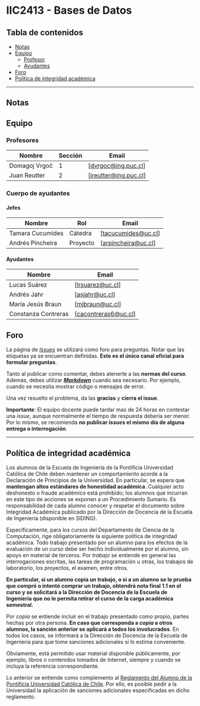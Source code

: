 # IIC2413 - Bases de Datos

## Tabla de contenidos

- [Notas](#notas)
- [Equipo](#equipo)
  - [Profesor](#profesores)
  - [Ayudantes](#ayudantes)
- [Foro](#foro)
- [Política de integridad académica](#política-de-integridad-académica)

---

## Notas


## Equipo

### Profesores

Nombre              | Sección | Email
------------------- | ------- | ---------------------
Domagoj Vrgoč       | 1       | [dvrgoc@ing.puc.cl]
Juan Reutter        | 2       | [jreutter@ing.puc.cl]

### Cuerpo de ayudantes

#### Jefes

Nombre           | Rol      | Email
-----------------|--------- | ----------------
Tamara Cucumides | Cátedra  | [tacucumides@uc.cl] 
Andrés Pincheira | Proyecto | [arpincheira@uc.cl]

#### Ayudantes

Nombre                    | Email
------------------------- | ---------------------
Lucas Suárez              | [lrsuarez@uc.cl]
Andrés Jahr               | [asjahr@uc.cl]
María Jesús Braun         | [mjbraun@uc.cl]
Constanza Contreras       | [cacontreras6@uc.cl]
## Foro

La página de [_Issues_](https://github.com/IIC2413/Syllabus-2020-2/issues) se utilizará como foro para preguntas. Notar que las etiquetas ya se encuentran definidas. **Este es el único canal oficial para formular preguntas**.

Tanto al publicar como comentar, debes atenerte a las **normas del curso**. Además, debes utilizar **[_Markdown_](https://github.com/adam-p/markdown-here/wiki/Markdown-Cheatsheet#code)** cuando sea necesario. Por ejemplo, cuando se necesita mostrar código o mensajes de error.

Una vez resuelto el problema, da las **gracias** y **cierra el issue**.

**Importante**: El equipo docente puede tardar mas de 24 horas en contestar una _issue_, aunque normalmente el tiempo de respuesta debería ser menor. Por lo mismo, se recomienda **no publicar _issues_ el mismo día de alguna entrega o interrogación**.


---

## Política de integridad académica

Los alumnos de la Escuela de Ingeniería de la Pontificia Universidad Católica de Chile deben mantener un comportamiento acorde a la Declaración de Principios de la Universidad.  En particular, se espera que **mantengan altos estándares de honestidad académica**.  Cualquier acto deshonesto o fraude académico está prohibido; los alumnos que incurran en este tipo de acciones se exponen a un Procedimiento Sumario. Es responsabilidad de cada alumno conocer y respetar el documento sobre Integridad Académica publicado por la Dirección de Docencia de la Escuela de Ingeniería (disponible en SIDING).

Específicamente, para los cursos del Departamento de Ciencia de la Computación, rige obligatoriamente la siguiente política de integridad académica. Todo trabajo presentado por un alumno para los efectos de la evaluación de un curso debe ser hecho individualmente por el alumno, sin apoyo en material de terceros.  Por _trabajo_ se entiende en general las interrogaciones escritas, las tareas de programación u otras, los trabajos de laboratorio, los proyectos, el examen, entre otros.

**En particular, si un alumno copia un trabajo, o si a un alumno se le prueba que compró o intentó comprar un trabajo, obtendrá nota final 1.1 en el curso y se solicitará a la Dirección de Docencia de la Escuela de Ingeniería que no le permita retirar el curso de la carga académica semestral.**

Por _copia_ se entiende incluir en el trabajo presentado como propio, partes hechas por otra persona.  **En caso que corresponda a _copia_ a otros alumnos, la sanción anterior se aplicará a todos los involucrados**.  En todos los casos, se informará a la Dirección de Docencia de la Escuela de Ingeniería para que tome sanciones adicionales si lo estima conveniente.

Obviamente, está permitido usar material disponible públicamente, por ejemplo, libros o contenidos tomados de Internet, siempre y cuando se incluya la referencia correspondiente.

Lo anterior se entiende como complemento al [Reglamento del Alumno de la Pontificia Universidad Católica de Chile].  Por ello, es posible pedir a la Universidad la aplicación de sanciones adicionales especificadas en dicho reglamento.

[Reglamento del Alumno de la Pontificia Universidad Católica de Chile]: http://admisionyregistros.uc.cl/alumnos/informacion-academica/reglamentos-estudiantiles
